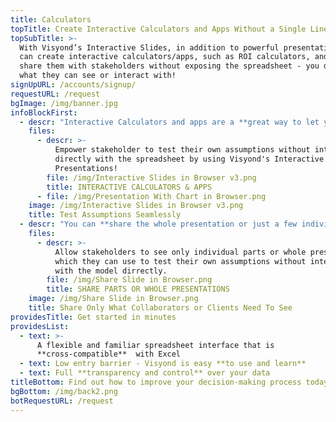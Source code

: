 ```yaml
---
title: Calculators
topTitle: Create Interactive Calculators and Apps Without a Single Line of Code
topSubTitle: >-
  With Visyond’s Interactive Slides, in addition to powerful presentations, you
  can create interactive calculators/apps, such as ROI calculators, and securely
  share them with stakeholders without exposing the spreadsheet - you decide
  what they can see or interact with!
signUpURL: /accounts/signup/
requestURL: /request
bgImage: /img/banner.jpg
infoBlockFirst:
  - descr: "Interactive Calculators and apps are a **great way to let your stakeholders test their assumptions**, answer ‘what-if’ questions and play with the numbers without ever touching or modifying the carefully crafted spreadsheet. \r\n\r\nSelect input and output cells from the spreadsheet, place them on the slide, throw in some charts - and it is done!"
    files:
      - descr: >-
          Empower stakeholder to test their own assumptions without interacting
          directly with the spreadsheet by using Visyond's Interactive
          Presentations!
        file: /img/Interactive Slides in Browser v3.png
        title: INTERACTIVE CALCULATORS & APPS
      - file: /img/Presentation With Chart in Browser.png
    image: /img/Interactive Slides in Browser v3.png
    title: Test Assumptions Seamlessly
  - descr: "You can **share the whole presentation or just a few individual slides** with selected stakeholders using Visyond’s unique [Selective Sharing](https://visyond.com/features/selective-sharing/) feature without exposing the spreadsheet and any sensitive or unnecessary information. Stakeholders can then safely test their own assumptions without breaking or ever seeing the model and calculations.\r\n\r\nAnd, of course, you can always export the presentation to Powerpoint."
    files:
      - descr: >-
          Allow stakeholders to see only individual parts or whole presentations
          which they can use to test their own assumptions without interacting
          with the model dirrectly.
        file: /img/Share Slide in Browser.png
        title: SHARE PARTS OR WHOLE PRESENTATIONS
    image: /img/Share Slide in Browser.png
    title: Share Only What Collaborators or Clients Need To See
providesTitle: Get started in minutes
providesList:
  - text: >-
      A flexible and familiar spreadsheet interface that is
      **cross-compatible**  with Excel
  - text: Low entry barrier - Visyond is easy **to use and learn**
  - text: Full **transparency and control** over your data
titleBottom: Find out how to improve your decision-making process today
bgBottom: /img/back2.png
botRequestURL: /request
---
```



